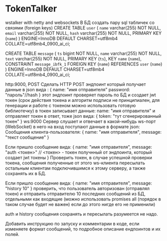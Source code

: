 # TokenTalker
wstalker with netty and websockets
В БД создать пару sql табличек со связями (foreign keys)
CREATE TABLE `user` (
`name` varchar(255) NOT NULL,
`email` varchar(255) NOT NULL,
`hash` varchar(255) NOT NULL,
PRIMARY KEY (`name`)
) ENGINE=InnoDB DEFAULT CHARSET=utf8mb4 COLLATE=utf8mb4_0900_ai_ci;

CREATE TABLE `message` (
`ts` bigint NOT NULL,
`name` varchar(255) NOT NULL,
`text` varchar(255) NOT NULL,
PRIMARY KEY (`ts`),
KEY `name` (`name`),
CONSTRAINT `message_ibfk_1` FOREIGN KEY (`name`) REFERENCES `user` (`name`)
) ENGINE=InnoDB DEFAULT CHARSET=utf8mb4 COLLATE=utf8mb4_0900_ai_ci;


http:9000, POST
Сделать HTTP POST эндпоинт который получает данные в json вида :
{
    name: "имя отправителя"
    password: "пароль"//hash 
}
этот эндпоинт проверяет пароль по БД и создает jwt токен (срок действия токена и алгоритм подписи не принципиален, для генерации и работе с токеном можно использовать готовую библиотечку) в токен записывает данные: name: "имя отправителя" 
и отправляет токен в ответ, тоже json вида:
{
    token: "тут сгенерированный токен" 
}
ws:9000
Сервер слушает и отвечает в какой-нибудь ws-порт (WebSocket) в него на вход поступают данные в формате json:
Сообщения клиента-пользователя:
{
    name:       "имя отправителя",
    message:    "текст сообщение"
}

Если пришло сообщение вида:
{
    name:       "имя отправителя",
    message:    "auth <токен>" // <токен> - токен получнный от эндпоинта, который создает jwt токены
}
Проверить токен, в случае успешной проверки токена, сообщения полученные от этого ws-клиента пересылать остальным клиентам подключившимся к этому серверу, а также сохранять их в БД.

Если пришло сообщение вида:
{
    name:       "имя отправителя",
    message:    "history 10"
}
проверить, что пользователь авторизован (отправлял токен) и отправить отправителю 10 последних сообщений из БД, отдельными как входящие (можно использовать promises all (порядок в таком случае будет не важен) если до этого нигде его не применили)

auth и history сообщения сохранять и пересылать разумеется не надо.

Добавить инструкцию по запуску и комментарии в коде, если изменяете формат сообщений, то подробное описание ендпоинтов и их полей.

